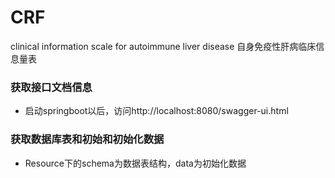 # CRF
clinical information scale for autoimmune liver disease
自身免疫性肝病临床信息量表


### 获取接口文档信息
* 启动springboot以后，访问http://localhost:8080/swagger-ui.html

### 获取数据库表和初始和初始化数据
* Resource下的schema为数据表结构，data为初始化数据
